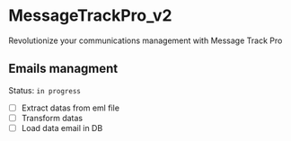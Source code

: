 # MessageTrackPro_v2
Revolutionize your communications management with Message Track Pro
## Emails managment
Status: `in progress`<br>
- [ ] Extract datas from eml file
- [ ] Transform datas
- [ ] Load data email in DB